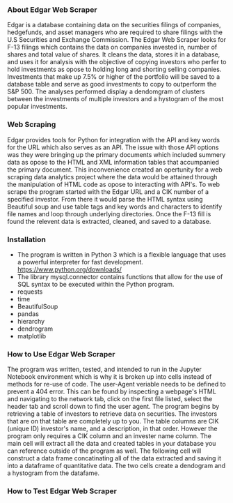 ### About Edgar Web Scraper
Edgar is a database containing data on the securities filings of companies, hedgefunds, and asset managers who are required to share filings with the U.S Securities and Exchange Commission. The Edgar Web Scraper looks for F-13 filings which contains the data on companies invested in, number of shares and total value of shares. It cleans the data, stores it in a database, and uses it for analysis with the objective of copying investors who perfer to hold investments as opose to holding long and shorting selling companies. Investments that make up 7.5% or higher of the portfolio will be saved to a database table and serve as good investments to copy to outperform the S&P 500. The analyses performed display a dendomgram of clusters between the investments of multiple investors and a hystogram of the most popular investments.

### Web Scraping
Edgar provides tools for Python for integration with the API and key words for the URL which also serves as an API. The issue with those API options was they were bringing up the primary documents which included summery data as opose to the HTML and XML information tables that accumpanied the primary document. This inconvenience created an opertunity for a web scraping data analytics project where the data would be attained through the manipulation of HTML code as opose to interacting with API's. To web scrape the program started with the Edgar URL and a CIK number of a specified investor. From there it would parse the HTML syntax using Beautiful soup and use table tags and key words and characters to identify file names and loop through underlying directories. Once the F-13 fill is found  the relevent data is extracted, cleaned, and saved to a database.

### Installation
- The program is written in Python 3 which is a flexible language that uses a powerful interpreter for fast development. https://www.python.org/downloads/
- The library mysql.connector contains functions that allow for the use of SQL syntax to be executed within the Python program. 
- requests
- time
- BeautifulSoup
- pandas
- hierarchy
- dendrogram
- matplotlib


### How to Use Edgar Web Scraper
The program was written, tested, and intended to run in the Jupyter Notebook environment which is why it is broken up into cells instead of methods for re-use of code. The user-Agent veriable needs to be defined to prevent a 404 error. This can be found by inspecting a webpage's HTML and navigating to the network tab, click on the first file listed, select the header tab and scroll down to find the user agent. The program begins by retrieving a table of investors to retrieve data on securities. The investors that are on that table are completely up to you. The table columns are CIK (unique ID) investor's name, and a description, in that order. However the program only requires a CIK column and an invester name column. The main cell will extract all the data and created tables in your database you can reference outside of the program as well. The following cell will construct a data frame concatinating all of the data extracted and saving it into a dataframe of quantitative data. The two cells create a dendogram and a hystogram from the datafame.

### How to Test Edgar Web Scraper

